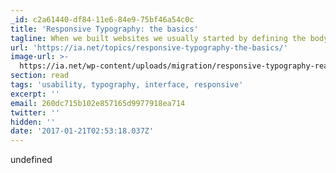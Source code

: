 ```yaml
---
_id: c2a61440-df84-11e6-84e9-75bf46a54c0c
title: 'Responsive Typography: the basics'
tagline: When we built websites we usually started by defining the body text.
url: 'https://ia.net/topics/responsive-typography-the-basics/'
image-url: >-
  https://ia.net/wp-content/uploads/migration/responsive-typography-reading-distance.png
section: read
tags: 'usability, typography, interface, responsive'
excerpt: ''
email: 260dc715b102e857165d9977918ea714
twitter: ''
hidden: ''
date: '2017-01-21T02:53:18.037Z'
---
```

undefined
